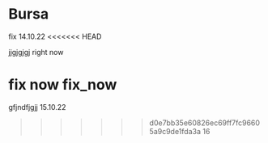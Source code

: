 # Bursa

fix 14.10.22
<<<<<<< HEAD

jjgjgjgj
 right now

fix now
fix_now
=======
gfjndfjgjj
15.10.22
>>>>>>> d0e7bb35e60826ec69ff7fc96605a9c9de1fda3a
16
